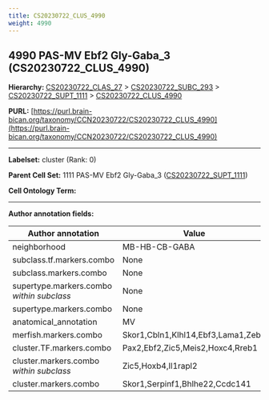 ```yaml
---
title: CS20230722_CLUS_4990
weight: 4990
---
```

## 4990 PAS-MV Ebf2 Gly-Gaba_3 (CS20230722_CLUS_4990)
<b>Hierarchy: </b>
[CS20230722_CLAS_27](../CS20230722_CLAS_27) >
[CS20230722_SUBC_293](../CS20230722_SUBC_293) >
[CS20230722_SUPT_1111](../CS20230722_SUPT_1111) >
[CS20230722_CLUS_4990](../CS20230722_CLUS_4990)

**PURL:** [https://purl.brain-bican.org/taxonomy/CCN20230722/CS20230722_CLUS_4990](https://purl.brain-bican.org/taxonomy/CCN20230722/CS20230722_CLUS_4990)

---


**Labelset:** cluster (Rank: 0)

**Parent Cell Set:** 1111 PAS-MV Ebf2 Gly-Gaba_3 ([CS20230722_SUPT_1111](../CS20230722_SUPT_1111))



**Cell Ontology Term:** 

[MARKER GENES.]: #


---

[TRANSFERRED ANNOTATIONS.]: #


[AUTHOR ANNOTATION FIELDS.]: #


**Author annotation fields:**

| Author annotation | Value |
|-------------------|-------|
|neighborhood|MB-HB-CB-GABA|
|subclass.tf.markers.combo|None|
|subclass.markers.combo|None|
|supertype.markers.combo _within subclass_|None|
|supertype.markers.combo|None|
|anatomical_annotation|MV|
|merfish.markers.combo|Skor1,Cbln1,Klhl14,Ebf3,Lama1,Zeb2|
|cluster.TF.markers.combo|Pax2,Ebf2,Zic5,Meis2,Hoxc4,Rreb1|
|cluster.markers.combo _within subclass_|Zic5,Hoxb4,Il1rapl2|
|cluster.markers.combo|Skor1,Serpinf1,Bhlhe22,Ccdc141|
